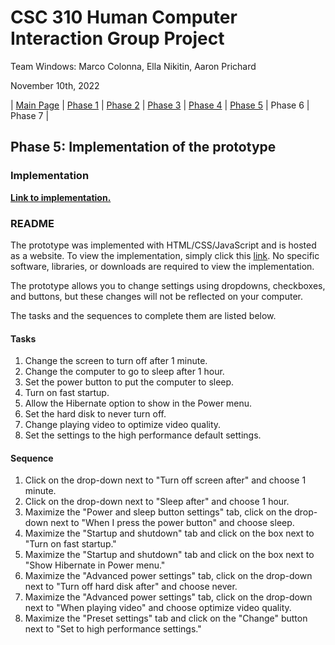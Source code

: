 # CSC 310 Human Computer Interaction Group Project

Team Windows: Marco Colonna, Ella Nikitin, Aaron Prichard

November 10th, 2022

| [Main Page](https://github.com/marco-colonna/csc-310-project) | [Phase 1](https://github.com/marco-colonna/csc-310-project/blob/main/phase1.md) | [Phase 2](https://github.com/marco-colonna/csc-310-project/blob/main/phase2.md) | [Phase 3](https://github.com/marco-colonna/csc-310-project/blob/main/phase3.md) | [Phase 4](https://github.com/marco-colonna/csc-310-project/blob/main/phase4.md) | [Phase 5](https://github.com/marco-colonna/csc-310-project/blob/main/phase5.md) | Phase 6 | Phase 7 |

## Phase 5: Implementation of the prototype

### Implementation

[**Link to implementation.**](https://marco-colonna.github.io/csc-310-project/Implementation)

### README

The prototype was implemented with HTML/CSS/JavaScript and is hosted as a website. To view the implementation, simply click this [link](https://marco-colonna.github.io/csc-310-project/Implementation). No specific software, libraries, or downloads are required to view the implementation.

The prototype allows you to change settings using dropdowns, checkboxes, and buttons, but these changes will not be reflected on your computer.

The tasks and the sequences to complete them are listed below.

#### Tasks

1. Change the screen to turn off after 1 minute.
2. Change the computer to go to sleep after 1 hour.
3. Set the power button to put the computer to sleep.
4. Turn on fast startup.
5. Allow the Hibernate option to show in the Power menu.
6. Set the hard disk to never turn off.
7. Change playing video to optimize video quality.
8. Set the settings to the high performance default settings.

#### Sequence

1. Click on the drop-down next to "Turn off screen after" and choose 1 minute.
2. Click on the drop-down next to "Sleep after" and choose 1 hour.
3. Maximize the "Power and sleep button settings" tab, click on the drop-down next to "When I press the power button" and choose sleep.
4. Maximize the "Startup and shutdown" tab and click on the box next to "Turn on fast startup."
5. Maximize the "Startup and shutdown" tab and click on the box next to "Show Hibernate in Power menu."
6. Maximize the "Advanced power settings" tab, click on the drop-down next to "Turn off hard disk after" and choose never.
7. Maximize the "Advanced power settings" tab, click on the drop-down next to "When playing video" and choose optimize video quality.
8. Maximize the "Preset settings" tab and click on the "Change" button next to "Set to high performance settings."
